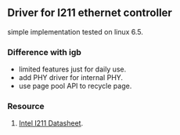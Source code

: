 ## Driver for I211 ethernet controller

simple implementation tested on linux 6.5.

### Difference with igb

- limited features just for daily use.
- add PHY driver for internal PHY.
- use page pool API to recycle page.

### Resource

1. [Intel I211 Datasheet](https://cdrdv2-public.intel.com/333017/333017%20-%20I211_Datasheet_v_3_4.pdf).
